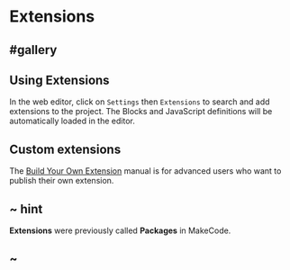 # Extensions

## #gallery

## Using Extensions

In the web editor, click on ``Settings`` then ``Extensions`` to search and add extensions to the project.
The Blocks and JavaScript definitions will be automatically loaded in the editor.

## Custom extensions

The [Build Your Own Extension](https://makecode.com/extensions/getting-started) manual is for advanced users who want to publish their own extension. 

## ~ hint

**Extensions** were previously called **Packages** in MakeCode.

## ~

